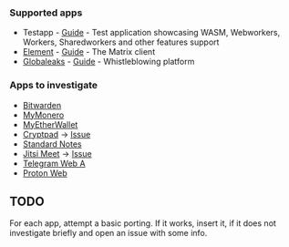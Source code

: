 ### Supported apps
 - Testapp - [Guide](https://github.com/freedomofpress/webcat/tree/main/demo/testapp) - Test application showcasing WASM, Webworkers, Workers, Sharedworkers and other features support
 - [Element](https://element.io/) - [Guide](https://github.com/freedomofpress/webcat/tree/main/demo/element) - The Matrix client
 - [Globaleaks](https://globaleaks.org) - [Guide](https://github.com/freedomofpress/webcat/tree/main/demo/globaleaks) - Whistleblowing platform

### Apps to investigate
 - [Bitwarden](https://github.com/bitwarden/clients)
 - [MyMonero](https://github.com/mymonero/mymonero-web-js)
 - [MyEtherWallet](https://github.com/MyEtherWallet/MyEtherWallet)
 - [Cryptpad](https://github.com/cryptpad/cryptpad) -> [Issue](https://github.com/freedomofpress/webcat/issues/26)
 - [Standard Notes](https://github.com/standardnotes/app)
 - [Jitsi Meet](https://github.com/jitsi/jitsi-meet) -> [Issue](https://github.com/freedomofpress/webcat/issues/25)
 - [Telegram Web A](https://github.com/Ajaxy/telegram-tt)
 - [Proton Web](https://github.com/ProtonMail/WebClients)

## TODO
For each app, attempt a basic porting. If it works, insert it, if it does not investigate briefly and open an issue with some info.
